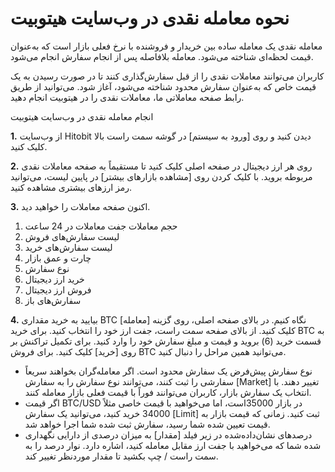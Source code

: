 # نحوه معامله نقدی در وب‌سایت هیتوبیت

معامله نقدی یک معامله ساده بین خریدار و فروشنده با نرخ فعلی بازار است که به‌عنوان قیمت لحظه‌ای شناخته می‌شود. معامله بلافاصله پس از انجام سفارش انجام می‌شود.

کاربران می‌توانند معاملات نقدی را از قبل سفارش‌گذاری کنند تا در صورت رسیدن به یک قیمت خاص که به‌عنوان سفارش محدود شناخته می‌شود، آغاز شود. می‌توانید از طریق رابط صفحه معاملاتی ما، معاملات نقدی را در هیتوبیت انجام دهید.

انجام معامله نقدی در وب‌سایت هیتوبیت

**1.**	از وب‌سایت Hitobit دیدن کنید و روی [ورود به سیستم] در گوشه سمت راست بالا کلیک کنید.

**2.**	روی هر ارز دیجیتال در صفحه اصلی کلیک کنید تا مستقیماً به صفحه معاملات نقدی مربوطه بروید. با کلیک کردن روی [مشاهده بازارهای بیشتر] در پایین لیست، می‌توانید رمز ارزهای بیشتری مشاهده کنید.

**3.**	اکنون صفحه معاملات را خواهید دید.

1)	حجم معاملات جفت معاملات در 24 ساعت
2)	لیست سفارش‌های فروش
3)	لیست سفارش‌های خرید
4)	چارت و عمق بازار
5)	نوع سفارش
6)	خرید ارز دیجیتال
7)	فروش ارز دیجیتال
8)	سفارش‌های باز

**4.**	بیایید به خرید مقداری BTC نگاه کنیم. در بالای صفحه اصلی، روی گزینه [معامله] کلیک کنید.
از بالای صفحه سمت راست، جفت ارز خود را انتخاب کنید.
برای خرید BTC به قسمت خرید (6) بروید و قیمت و مبلغ سفارش خود را وارد کنید. برای تکمیل تراکنش بر روی [خرید] کلیک کنید.
برای فروش BTC می‌توانید همین مراحل را دنبال کنید.

-	نوع سفارش پیش‌فرض یک سفارش محدود است. اگر معامله‌گران بخواهند سریعاً سفارشی را ثبت کنند، می‌توانند نوع سفارش را به سفارش [Market] تغییر دهند. با انتخاب یک سفارش بازار، کاربران می‌توانند فوراً با قیمت فعلی بازار معامله کنند.
-	اگر قیمت BTC/USD در بازار  35000است، اما می‌خواهید با قیمت خاصی مثلاً 34000 خرید کنید، می‌توانید یک سفارش [Limit] ثبت کنید. زمانی که قیمت بازار به قیمت تعیین شده شما رسید، سفارش ثبت شده شما اجرا خواهد شد.
-	درصدهای نشان‌داده‌شده در زیر فیلد [مقدار] به میزان درصدی از دارایی نگهداری شده شما که می‌خواهید با جفت ارز مقابل معامله کنید، اشاره دارد. نوار درصد را به سمت راست / چپ بکشید تا مقدار موردنظر تغییر کند.
